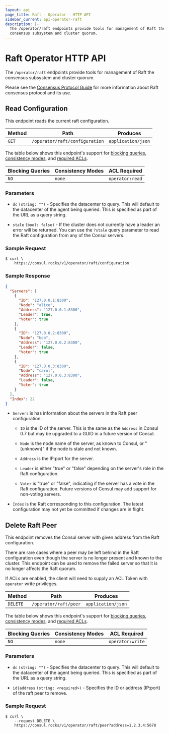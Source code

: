 ```yaml
---
layout: api
page_title: Raft - Operator - HTTP API
sidebar_current: api-operator-raft
description: |-
  The /operator/raft endpoints provide tools for management of Raft the
  consensus subsystem and cluster quorum.
---
```


# Raft Operator HTTP API

The `/operator/raft` endpoints provide tools for management of Raft the
consensus subsystem and cluster quorum.

Please see the [Consensus Protocol Guide](/docs/internals/consensus.html) for
more information about Raft consensus protocol and its use.

## Read Configuration

This endpoint reads the current raft configuration.

| Method | Path                           | Produces                   |
| ------ | ------------------------------ | -------------------------- |
| `GET`  | `/operator/raft/configuration` | `application/json`         |

The table below shows this endpoint's support for
[blocking queries](/agent/api/api-server/index.html#blocking-queries),
[consistency modes](/agent/api/api-server/index.html#consistency-modes), and
[required ACLs](/agent/api/api-server/index.html#acls).

| Blocking Queries | Consistency Modes | ACL Required    |
| ---------------- | ----------------- | --------------- |
| `NO`             | `none`            | `operator:read` |

### Parameters

- `dc` `(string: "")` - Specifies the datacenter to query. This will default to
  the datacenter of the agent being queried. This is specified as part of the
  URL as a query string.

- `stale` `(bool: false)` - If the cluster does not currently have a leader an
  error will be returned. You can use the `?stale` query parameter to read the
  Raft configuration from any of the Consul servers.

### Sample Request

```text
$ curl \
    https://consul.rocks/v1/operator/raft/configuration
```

### Sample Response

```json
{
  "Servers": [
    {
      "ID": "127.0.0.1:8300",
      "Node": "alice",
      "Address": "127.0.0.1:8300",
      "Leader": true,
      "Voter": true
    },
    {
      "ID": "127.0.0.2:8300",
      "Node": "bob",
      "Address": "127.0.0.2:8300",
      "Leader": false,
      "Voter": true
    },
    {
      "ID": "127.0.0.3:8300",
      "Node": "carol",
      "Address": "127.0.0.3:8300",
      "Leader": false,
      "Voter": true
    }
  ],
  "Index": 22
}
```

- `Servers` is has information about the servers in the Raft peer configuration:

  - `ID` is the ID of the server. This is the same as the `Address` in Consul
    0.7 but may be upgraded to a GUID in a future version of Consul.

  - `Node` is the node name of the server, as known to Consul, or "(unknown)" if
    the node is stale and not known.

  - `Address` is the IP:port for the server.

  - `Leader` is either "true" or "false" depending on the server's role in the
    Raft configuration.

  - `Voter` is "true" or "false", indicating if the server has a vote in the
    Raft configuration. Future versions of Consul may add support for non-voting
    servers.

- `Index` is the Raft corresponding to this configuration. The latest
  configuration may not yet be committed if changes are in flight.

## Delete Raft Peer

This endpoint removes the Consul server with given address from the Raft
configuration.

There are rare cases where a peer may be left behind in the Raft configuration
even though the server is no longer present and known to the cluster. This
endpoint can be used to remove the failed server so that it is no longer affects
the Raft quorum.

If ACLs are enabled, the client will need to supply an ACL Token with `operator`
write privileges.

| Method   | Path                         | Produces                   |
| -------- | ---------------------------- | -------------------------- |
| `DELETE` | `/operator/raft/peer`        | `application/json`         |

The table below shows this endpoint's support for
[blocking queries](/agent/api/api-server/index.html#blocking-queries),
[consistency modes](/agent/api/api-server/index.html#consistency-modes), and
[required ACLs](/agent/api/api-server/index.html#acls).

| Blocking Queries | Consistency Modes | ACL Required     |
| ---------------- | ----------------- | ---------------- |
| `NO`             | `none`            | `operator:write` |

### Parameters

- `dc` `(string: "")` - Specifies the datacenter to query. This will default to
  the datacenter of the agent being queried. This is specified as part of the
  URL as a query string.

- `id|address` `(string: <required>)` - Specifies the ID or address (IP:port) of the raft peer to remove.

### Sample Request

```text
$ curl \
    --request DELETE \
    https://consul.rocks/v1/operator/raft/peer?address=1.2.3.4:5678
```
